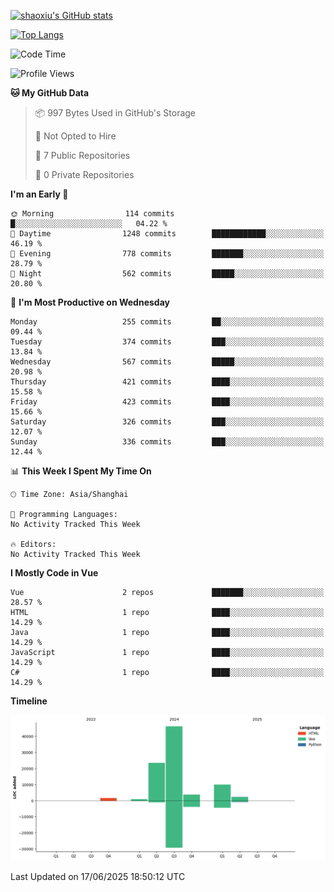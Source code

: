 [![shaoxiu's GitHub stats](https://github-readme-stats.vercel.app/api?username=shaoxiu&count_private=true&show_icons=true)](https://github.com/anuraghazra/github-readme-stats)

[![Top Langs](https://github-readme-stats.vercel.app/api/top-langs/?username=shaoxiu&layout=compact)](https://github.com/anuraghazra/github-readme-stats)


<!--START_SECTION:waka-->
![Code Time](http://img.shields.io/badge/Code%20Time-182%20hrs%2052%20mins-blue)

![Profile Views](http://img.shields.io/badge/Profile%20Views-0-blue)

**🐱 My GitHub Data** 

> 📦 997 Bytes Used in GitHub's Storage 
 > 
> 🚫 Not Opted to Hire
 > 
> 📜 7 Public Repositories 
 > 
> 🔑 0 Private Repositories 
 > 
**I'm an Early 🐤** 

```text
🌞 Morning                114 commits         █░░░░░░░░░░░░░░░░░░░░░░░░   04.22 % 
🌆 Daytime                1248 commits        ████████████░░░░░░░░░░░░░   46.19 % 
🌃 Evening                778 commits         ███████░░░░░░░░░░░░░░░░░░   28.79 % 
🌙 Night                  562 commits         █████░░░░░░░░░░░░░░░░░░░░   20.80 % 
```
📅 **I'm Most Productive on Wednesday** 

```text
Monday                   255 commits         ██░░░░░░░░░░░░░░░░░░░░░░░   09.44 % 
Tuesday                  374 commits         ███░░░░░░░░░░░░░░░░░░░░░░   13.84 % 
Wednesday                567 commits         █████░░░░░░░░░░░░░░░░░░░░   20.98 % 
Thursday                 421 commits         ████░░░░░░░░░░░░░░░░░░░░░   15.58 % 
Friday                   423 commits         ████░░░░░░░░░░░░░░░░░░░░░   15.66 % 
Saturday                 326 commits         ███░░░░░░░░░░░░░░░░░░░░░░   12.07 % 
Sunday                   336 commits         ███░░░░░░░░░░░░░░░░░░░░░░   12.44 % 
```


📊 **This Week I Spent My Time On** 

```text
🕑︎ Time Zone: Asia/Shanghai

💬 Programming Languages: 
No Activity Tracked This Week

🔥 Editors: 
No Activity Tracked This Week
```

**I Mostly Code in Vue** 

```text
Vue                      2 repos             ███████░░░░░░░░░░░░░░░░░░   28.57 % 
HTML                     1 repo              ████░░░░░░░░░░░░░░░░░░░░░   14.29 % 
Java                     1 repo              ████░░░░░░░░░░░░░░░░░░░░░   14.29 % 
JavaScript               1 repo              ████░░░░░░░░░░░░░░░░░░░░░   14.29 % 
C#                       1 repo              ████░░░░░░░░░░░░░░░░░░░░░   14.29 % 
```



**Timeline**

![Lines of Code chart](https://raw.githubusercontent.com/shaoxiu/shaoxiu/main/assets/bar_graph.png)


 Last Updated on 17/06/2025 18:50:12 UTC
<!--END_SECTION:waka-->
